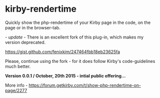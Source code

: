 # kirby-rendertime

Quickly show the php-rendertime of your Kirby page in the code, on the page or in the browser-tab.

*- update -* There is an excellent fork of this plug-in, which makes my version deprecated.

https://gist.github.com/fenixkim/247464fbb18eb23625fa

Please, continue using the fork - for it does follow Kirby's code-guidelines much better.

**Version 0.0.1 / October, 20th 2015 - intial public offering...**

More info - https://forum.getkirby.com/t/show-php-rendertime-on-page/2277
